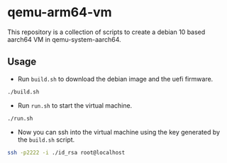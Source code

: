# qemu-arm64-vm

This repository is a collection of scripts to create a debian 10 based aarch64 VM in qemu-system-aarch64. 

## Usage

- Run `build.sh` to download the debian image and the uefi firmware.

```bash
./build.sh
```

- Run `run.sh` to start the virtual machine.

```bash
./run.sh
```

- Now you can ssh into the virtual machine using the key generated by the `build.sh` script.

```bash
ssh -p2222 -i ./id_rsa root@localhost
```
